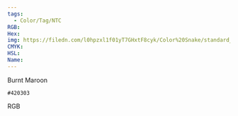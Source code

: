 ```yaml
---
tags:
  - Color/Tag/NTC
RGB:
Hex:
img: https://filedn.com/l0hpzxl1f01yT7GHxtF8cyk/Color%20Snake/standard_csv_to_svg//420303.svg
CMYK:
HSL:
Name:
---
```

Burnt Maroon
```palette
#420303
```
RGB
